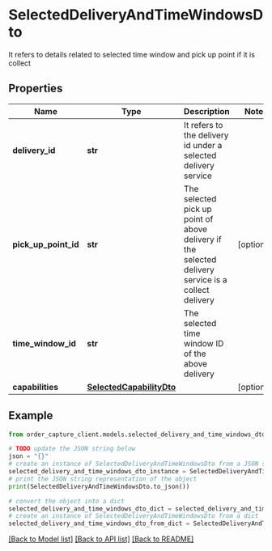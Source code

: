 # SelectedDeliveryAndTimeWindowsDto

It refers to details related to selected time window and pick up point if it is collect

## Properties

Name | Type | Description | Notes
------------ | ------------- | ------------- | -------------
**delivery_id** | **str** | It refers to the delivery id under a selected delivery service | 
**pick_up_point_id** | **str** | The selected pick up point of above delivery if the selected delivery service is a collect delivery | [optional] 
**time_window_id** | **str** | The selected time window ID of the above delivery | 
**capabilities** | [**SelectedCapabilityDto**](SelectedCapabilityDto.md) |  | [optional] 

## Example

```python
from order_capture_client.models.selected_delivery_and_time_windows_dto import SelectedDeliveryAndTimeWindowsDto

# TODO update the JSON string below
json = "{}"
# create an instance of SelectedDeliveryAndTimeWindowsDto from a JSON string
selected_delivery_and_time_windows_dto_instance = SelectedDeliveryAndTimeWindowsDto.from_json(json)
# print the JSON string representation of the object
print(SelectedDeliveryAndTimeWindowsDto.to_json())

# convert the object into a dict
selected_delivery_and_time_windows_dto_dict = selected_delivery_and_time_windows_dto_instance.to_dict()
# create an instance of SelectedDeliveryAndTimeWindowsDto from a dict
selected_delivery_and_time_windows_dto_from_dict = SelectedDeliveryAndTimeWindowsDto.from_dict(selected_delivery_and_time_windows_dto_dict)
```
[[Back to Model list]](../README.md#documentation-for-models) [[Back to API list]](../README.md#documentation-for-api-endpoints) [[Back to README]](../README.md)


